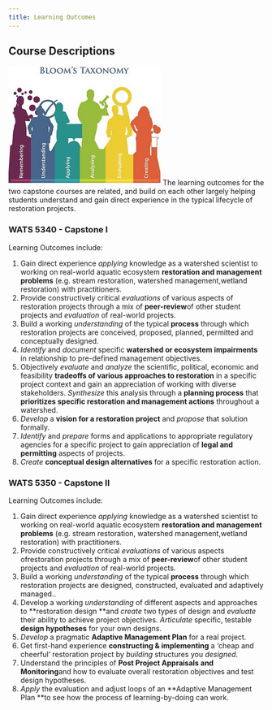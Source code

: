 ```yaml
---
title: Learning Outcomes
---
```


## Course Descriptions

![Blooms](../assets/Images/Blooms.png)
The learning outcomes for the two capstone courses are related, and build on each other largely helping students understand and gain direct experience in the typical lifecycle of restoration projects.

### WATS 5340 - Capstone I

Learning Outcomes include:

1. [](#5340_LO1)  Gain direct experience *applying* knowledge as a watershed scientist to working on real-world aquatic ecosystem **restoration and management problems** (e.g. stream restoration, watershed management,wetland restoration) with practitioners. 
2. [](#5340_LO2)  Provide constructively critical *evaluations* of various aspects of restoration projects through a mix of **peer-review**of other student projects and *evaluation* of real-world projects.
3. [](#5340_LO3)  Build a working *understanding* of the typical **process** through which restoration projects are conceived, proposed, planned, permitted and conceptually designed. 
4. [](#5340_LO4)  *Identify* and *document* specific **watershed or ecosystem impairments** in relationship to pre-defined management objectives.
5. [](#5340_LO5)  Objectively *evaluate* and *analyze* the scientific, political, economic and feasibility **tradeoffs of various approaches to restoration** in a specific project context and gain an appreciation of working with diverse stakeholders. *Synthesize* this analysis through a **planning process** that **prioritizes specific restoration and management actions** throughout a watershed.
6. [](#5340_LO6)  *Develop* a **vision for a restoration project** and *propose* that solution formally.
7. [](#5340_LO7)  *Identify* and *prepare* forms and applications to appropriate regulatory agencies for a specific project to gain appreciation of **legal and permitting** aspects of projects.
8. [](#5340_LO8)  *Create* **conceptual design alternatives** for a specific restoration action.


### WATS 5350 - Capstone II

Learning Outcomes include:

1. [](#5350_LO1) Gain direct experience *applying* knowledge as a watershed scientist to working on real-world aquatic ecosystem **restoration and management problems** (e.g. stream restoration, watershed management,wetland restoration) with practitioners. 
2. [](#5350_LO2) Provide constructively critical *evaluations* of various aspects ofrestoration projects through a mix of **peer-review**of other student projects and *evaluation* of real-world projects.
3. [](#5350_LO3) Build a working *understanding* of the typical **process** through which restoration projects are designed, constructed, evaluated and adaptively managed.. 
4. [](#5350_LO4) Develop a working *understanding* of different aspects and approaches to **restoration design **and *create* two types of design and *evaluate* their ability to achieve project objectives. *Articulate* specific, testable **design hypotheses** for your own designs.
5. [](#5350_LO5) *Develop* a pragmatic **Adaptive Management Plan** for a real project.
6. [](#5350_LO6) Get first-hand experience **constructing & implementing** a ‘cheap and cheerful’ restoration project by *building* structures you *designed*.
7. [](#5350_LO7) Understand the principles of **Post Project Appraisals and Monitoring**and how to evaluate overall restoration objectives and test design hypotheses. 
8. [](#5350_LO8) *Apply* the evaluation and adjust loops of an **Adaptive Management Plan **to see how the process of learning-by-doing can work.